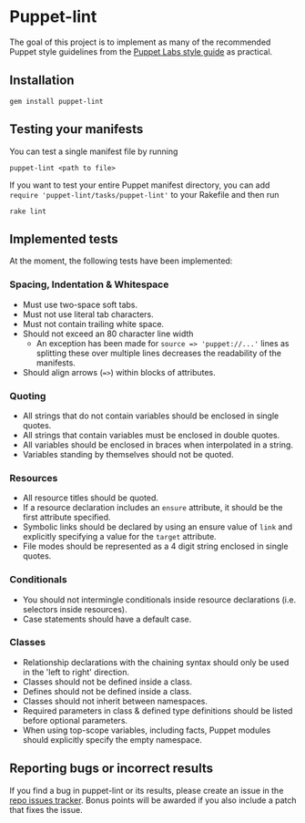 # Puppet-lint

The goal of this project is to implement as many of the recommended Puppet
style guidelines from the [Puppet Labs style
guide](http://docs.puppetlabs.com/guides/style_guide.html) as practical.

## Installation

    gem install puppet-lint

## Testing your manifests

You can test a single manifest file by running

    puppet-lint <path to file>

If you want to test your entire Puppet manifest directory, you can add
`require 'puppet-lint/tasks/puppet-lint'` to your Rakefile and then run

    rake lint

## Implemented tests

At the moment, the following tests have been implemented:

### Spacing, Indentation & Whitespace

 * Must use two-space soft tabs.
 * Must not use literal tab characters.
 * Must not contain trailing white space.
 * Should not exceed an 80 character line width
   * An exception has been made for `source => 'puppet://...'` lines as
     splitting these over multiple lines decreases the readability of the
     manifests.
 * Should align arrows (`=>`) within blocks of attributes.

### Quoting

 * All strings that do not contain variables should be enclosed in single
   quotes.
 * All strings that contain variables must be enclosed in double quotes.
 * All variables should be enclosed in braces when interpolated in a string.
 * Variables standing by themselves should not be quoted.

### Resources

 * All resource titles should be quoted.
 * If a resource declaration includes an `ensure` attribute, it should be the
   first attribute specified.
 * Symbolic links should be declared by using an ensure value of `link` and
   explicitly specifying a value for the `target` attribute.
 * File modes should be represented as a 4 digit string enclosed in single
   quotes.

### Conditionals

 * You should not intermingle conditionals inside resource declarations (i.e.
   selectors inside resources).
 * Case statements should have a default case.

### Classes

 * Relationship declarations with the chaining syntax should only be used in
   the 'left to right' direction.
 * Classes should not be defined inside a class.
 * Defines should not be defined inside a class.
 * Classes should not inherit between namespaces.
 * Required parameters in class & defined type definitions should be listed
   before optional parameters.
 * When using top-scope variables, including facts, Puppet modules should
   explicitly specify the empty namespace.

## Reporting bugs or incorrect results

If you find a bug in puppet-lint or its results, please create an issue in the
[repo issues tracker](https://github.com/rodjek/puppet-lint/issues/).  Bonus
points will be awarded if you also include a patch that fixes the issue.
